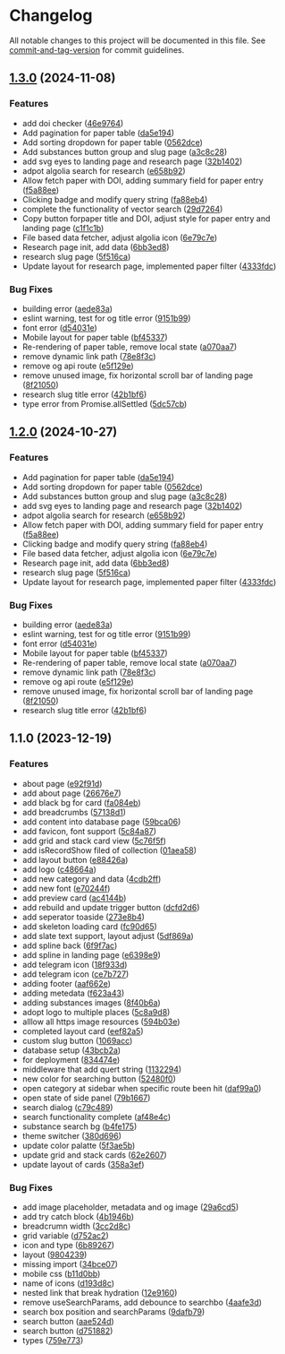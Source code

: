 # Changelog

All notable changes to this project will be documented in this file. See [commit-and-tag-version](https://github.com/absolute-version/commit-and-tag-version) for commit guidelines.

## [1.3.0](https://github.com/yuconnorl/psychedelics-db/compare/v1.1.0...v1.3.0) (2024-11-08)


### Features

* add doi checker ([46e9764](https://github.com/yuconnorl/psychedelics-db/commit/46e976491bc154aa4435625fff324b7e241fc2c6))
* Add pagination for paper table ([da5e194](https://github.com/yuconnorl/psychedelics-db/commit/da5e1944db56df2ac0b353d4fb52f0ceac520f8b))
* Add sorting dropdown for paper table ([0562dce](https://github.com/yuconnorl/psychedelics-db/commit/0562dce04e7bcfb5160c43d167eb98e80d403755))
* Add substances button group and slug page ([a3c8c28](https://github.com/yuconnorl/psychedelics-db/commit/a3c8c28fa153e83bd9741f5bffcd65bdf86b94f2))
* add svg eyes to landing page and research page ([32b1402](https://github.com/yuconnorl/psychedelics-db/commit/32b1402f218559aa23cccf1b783afb207814bc10))
* adpot algolia search for research ([e658b92](https://github.com/yuconnorl/psychedelics-db/commit/e658b924b6dde0370b2f3284392a1ab939f5ee49))
* Allow fetch paper with DOI, adding summary field for paper entry ([f5a88ee](https://github.com/yuconnorl/psychedelics-db/commit/f5a88ee7be5b9825a651b8ed2bc851fdddde31cc))
* Clicking badge and modify query string ([fa88eb4](https://github.com/yuconnorl/psychedelics-db/commit/fa88eb4c8656046a2c851612cabf947bb9e27d99))
* complete the functionality of vector search ([29d7264](https://github.com/yuconnorl/psychedelics-db/commit/29d72642a9cbb498a87dc8796d13a68cec7817b6))
* Copy button forpaper title and DOI, adjust style for paper entry and landing page ([c1f1c1b](https://github.com/yuconnorl/psychedelics-db/commit/c1f1c1bea5cf5e6fda267989fe480e0b09d74980))
* File based data fetcher, adjust algolia icon ([6e79c7e](https://github.com/yuconnorl/psychedelics-db/commit/6e79c7ef0098058c17e9749e894aa92972bbccf8))
* Research page init, add data ([6bb3ed8](https://github.com/yuconnorl/psychedelics-db/commit/6bb3ed8988bb548ecfc5a8a4ab5c7e1590e8a30d))
* research slug page ([5f516ca](https://github.com/yuconnorl/psychedelics-db/commit/5f516ca814471aefa935f7d0d9c03e7ebf33a450))
* Update layout for research page, implemented paper filter ([4333fdc](https://github.com/yuconnorl/psychedelics-db/commit/4333fdcbff00b09d983864cd43355dab12ea934f))


### Bug Fixes

* building error ([aede83a](https://github.com/yuconnorl/psychedelics-db/commit/aede83abcc5071c513adceaed41ceb1eb193b2ea))
* eslint warning, test for og title error ([9151b99](https://github.com/yuconnorl/psychedelics-db/commit/9151b9955ba21cab146ad460184602ad0a7161be))
* font error ([d54031e](https://github.com/yuconnorl/psychedelics-db/commit/d54031e155cdd867161cee564a7ce58b2878ece1))
* Mobile layout for paper table ([bf45337](https://github.com/yuconnorl/psychedelics-db/commit/bf4533711e0480abe3baafae412751983a1866e4))
* Re-rendering of paper table, remove local state ([a070aa7](https://github.com/yuconnorl/psychedelics-db/commit/a070aa77b16295c2fba21715dfa2cf4816443f31))
* remove dynamic link path ([78e8f3c](https://github.com/yuconnorl/psychedelics-db/commit/78e8f3c7f000eecc2d87fa193413e7537308749c))
* remove og api route ([e5f129e](https://github.com/yuconnorl/psychedelics-db/commit/e5f129ec4893c9223aa46edc68bb9ec7926b871c))
* remove unused image, fix horizontal scroll bar of landing page ([8f21050](https://github.com/yuconnorl/psychedelics-db/commit/8f210506f9a4ab1ba72eb0e55b669766f18bf23a))
* research slug title error ([42b1bf6](https://github.com/yuconnorl/psychedelics-db/commit/42b1bf67507dcf306ecb2372114a6a9b1ebc6893))
* type error from Promise.allSettled ([5dc57cb](https://github.com/yuconnorl/psychedelics-db/commit/5dc57cbaa0816eaf9ac41687ab628e6f64d03fd2))

## [1.2.0](https://github.com/yuconnorl/psychedelics-db/compare/v1.1.0...v1.2.0) (2024-10-27)


### Features

* Add pagination for paper table ([da5e194](https://github.com/yuconnorl/psychedelics-db/commit/da5e1944db56df2ac0b353d4fb52f0ceac520f8b))
* Add sorting dropdown for paper table ([0562dce](https://github.com/yuconnorl/psychedelics-db/commit/0562dce04e7bcfb5160c43d167eb98e80d403755))
* Add substances button group and slug page ([a3c8c28](https://github.com/yuconnorl/psychedelics-db/commit/a3c8c28fa153e83bd9741f5bffcd65bdf86b94f2))
* add svg eyes to landing page and research page ([32b1402](https://github.com/yuconnorl/psychedelics-db/commit/32b1402f218559aa23cccf1b783afb207814bc10))
* adpot algolia search for research ([e658b92](https://github.com/yuconnorl/psychedelics-db/commit/e658b924b6dde0370b2f3284392a1ab939f5ee49))
* Allow fetch paper with DOI, adding summary field for paper entry ([f5a88ee](https://github.com/yuconnorl/psychedelics-db/commit/f5a88ee7be5b9825a651b8ed2bc851fdddde31cc))
* Clicking badge and modify query string ([fa88eb4](https://github.com/yuconnorl/psychedelics-db/commit/fa88eb4c8656046a2c851612cabf947bb9e27d99))
* File based data fetcher, adjust algolia icon ([6e79c7e](https://github.com/yuconnorl/psychedelics-db/commit/6e79c7ef0098058c17e9749e894aa92972bbccf8))
* Research page init, add data ([6bb3ed8](https://github.com/yuconnorl/psychedelics-db/commit/6bb3ed8988bb548ecfc5a8a4ab5c7e1590e8a30d))
* research slug page ([5f516ca](https://github.com/yuconnorl/psychedelics-db/commit/5f516ca814471aefa935f7d0d9c03e7ebf33a450))
* Update layout for research page, implemented paper filter ([4333fdc](https://github.com/yuconnorl/psychedelics-db/commit/4333fdcbff00b09d983864cd43355dab12ea934f))


### Bug Fixes

* building error ([aede83a](https://github.com/yuconnorl/psychedelics-db/commit/aede83abcc5071c513adceaed41ceb1eb193b2ea))
* eslint warning, test for og title error ([9151b99](https://github.com/yuconnorl/psychedelics-db/commit/9151b9955ba21cab146ad460184602ad0a7161be))
* font error ([d54031e](https://github.com/yuconnorl/psychedelics-db/commit/d54031e155cdd867161cee564a7ce58b2878ece1))
* Mobile layout for paper table ([bf45337](https://github.com/yuconnorl/psychedelics-db/commit/bf4533711e0480abe3baafae412751983a1866e4))
* Re-rendering of paper table, remove local state ([a070aa7](https://github.com/yuconnorl/psychedelics-db/commit/a070aa77b16295c2fba21715dfa2cf4816443f31))
* remove dynamic link path ([78e8f3c](https://github.com/yuconnorl/psychedelics-db/commit/78e8f3c7f000eecc2d87fa193413e7537308749c))
* remove og api route ([e5f129e](https://github.com/yuconnorl/psychedelics-db/commit/e5f129ec4893c9223aa46edc68bb9ec7926b871c))
* remove unused image, fix horizontal scroll bar of landing page ([8f21050](https://github.com/yuconnorl/psychedelics-db/commit/8f210506f9a4ab1ba72eb0e55b669766f18bf23a))
* research slug title error ([42b1bf6](https://github.com/yuconnorl/psychedelics-db/commit/42b1bf67507dcf306ecb2372114a6a9b1ebc6893))

## 1.1.0 (2023-12-19)


### Features

* about page ([e92f91d](https://github.com/yuconnorl/psychedelics-db/commit/e92f91df06dec64c59a7a6df3ad7da38d9767552))
* add about page ([26676e7](https://github.com/yuconnorl/psychedelics-db/commit/26676e702aa4328c904bd5101ab81c262a18130e))
* add black bg for card ([fa084eb](https://github.com/yuconnorl/psychedelics-db/commit/fa084ebe4033c28708d874154b1c2a4383c8ed52))
* add breadcrumbs ([57138d1](https://github.com/yuconnorl/psychedelics-db/commit/57138d1d6b63ffe93838c97b59205345c2ea38dc))
* add content into database page ([59bca06](https://github.com/yuconnorl/psychedelics-db/commit/59bca06ddd8f356909288685699df557a81dc090))
* add favicon, font support ([5c84a87](https://github.com/yuconnorl/psychedelics-db/commit/5c84a87a851866e76b5ccf1939ec303260302b9c))
* add grid and stack card view ([5c76f5f](https://github.com/yuconnorl/psychedelics-db/commit/5c76f5f7a10875bd08305173c680c383b49b1600))
* add isRecordShow filed of collection ([01aea58](https://github.com/yuconnorl/psychedelics-db/commit/01aea58a238b1e3f9e817bb5287d550a6cc0ca22))
* add layout button ([e88426a](https://github.com/yuconnorl/psychedelics-db/commit/e88426ad1a7ad8bd5b8681130929e5eb91e3c5b0))
* add logo ([c48664a](https://github.com/yuconnorl/psychedelics-db/commit/c48664ae99319e606903a0b861b8c99e651ab144))
* add new category and data ([4cdb2ff](https://github.com/yuconnorl/psychedelics-db/commit/4cdb2ff68d2cae123751da3c70dcc39b161dc0e8))
* add new font ([e70244f](https://github.com/yuconnorl/psychedelics-db/commit/e70244ff2dbcafa1b307fb8a439024c9ee70d9a5))
* add preview card ([ac4144b](https://github.com/yuconnorl/psychedelics-db/commit/ac4144b4f7c46fbc63fbbae59f085b7fd6440004))
* add rebuild and update trigger button ([dcfd2d6](https://github.com/yuconnorl/psychedelics-db/commit/dcfd2d60a3b05ea42c417e92ece19116b4fdccb9))
* add seperator toaside ([273e8b4](https://github.com/yuconnorl/psychedelics-db/commit/273e8b482e8bc47de9f130dced1f2e26cd4a0c38))
* add skeleton loading card ([fc90d65](https://github.com/yuconnorl/psychedelics-db/commit/fc90d65cabf77328a07790b440abf727ec234eba))
* add slate text support, layout adjust ([5df869a](https://github.com/yuconnorl/psychedelics-db/commit/5df869a152536fce877d0637b53be16f6c96c315))
* add spline back ([6f9f7ac](https://github.com/yuconnorl/psychedelics-db/commit/6f9f7ac7898db3d1e327653a896975769f3afd1e))
* add spline in landing page ([e6398e9](https://github.com/yuconnorl/psychedelics-db/commit/e6398e942e5751623e2df3ebc2277ccc66d94e20))
* add telegram icon ([18f933d](https://github.com/yuconnorl/psychedelics-db/commit/18f933d15d9090fb497f4da90ca97096a83ca555))
* add telegram icon ([ce7b727](https://github.com/yuconnorl/psychedelics-db/commit/ce7b727dea568b996daeb8ee2d93ee624d70cba7))
* adding footer ([aaf662e](https://github.com/yuconnorl/psychedelics-db/commit/aaf662e5fb410ccf35336bb59168a8b297a99f69))
* adding metedata ([f623a43](https://github.com/yuconnorl/psychedelics-db/commit/f623a432e495bd006c4497f5d3c82434c6721040))
* adding substances images ([8f40b6a](https://github.com/yuconnorl/psychedelics-db/commit/8f40b6ad32c669b059334ea458c8be9240ece673))
* adopt logo to multiple places ([5c8a9d8](https://github.com/yuconnorl/psychedelics-db/commit/5c8a9d828c3bfaf0dd9f34c3bd47b60cfb69031a))
* alllow all https image resources ([594b03e](https://github.com/yuconnorl/psychedelics-db/commit/594b03e5af382a821ccf1bb90c066614f8179cc3))
* completed layout card ([eef82a5](https://github.com/yuconnorl/psychedelics-db/commit/eef82a5f68e0c24f0cb58b43dc0f6e053a3c6ee0))
* custom slug button ([1069acc](https://github.com/yuconnorl/psychedelics-db/commit/1069accafd48d8491b1fd01b4daf6a8f09bf040c))
* database setup ([43bcb2a](https://github.com/yuconnorl/psychedelics-db/commit/43bcb2a9e3f1749cc604b569203c54f50e6243ab))
* for deployment ([834474e](https://github.com/yuconnorl/psychedelics-db/commit/834474ef4fa7a74028c770d3954ffaa8edeb13b7))
* middleware that add quert string ([1132294](https://github.com/yuconnorl/psychedelics-db/commit/1132294699b70c517c2cfd76930b434245563d1f))
* new color for searching button ([52480f0](https://github.com/yuconnorl/psychedelics-db/commit/52480f05417d5d70beabb86960eaf9c1afe5e431))
* open category at sidebar when specific route been hit ([daf99a0](https://github.com/yuconnorl/psychedelics-db/commit/daf99a024067950d7ac6130ab3708b257614f55a))
* open state of side panel ([79b1667](https://github.com/yuconnorl/psychedelics-db/commit/79b166793812c72a9d8e7c8f7e9b0d98bd21ad7e))
* search dialog ([c79c489](https://github.com/yuconnorl/psychedelics-db/commit/c79c489b35f649a064708f74cef09a2981ba75e0))
* search functionality complete ([af48e4c](https://github.com/yuconnorl/psychedelics-db/commit/af48e4c45a25f9086759a253cafb493b5ba33764))
* substance search bg ([b4fe175](https://github.com/yuconnorl/psychedelics-db/commit/b4fe17508e43268292d7965bedad798f83df9b7c))
* theme switcher ([380d696](https://github.com/yuconnorl/psychedelics-db/commit/380d6963bd5c4be3b9c44e111146a013d00ee265))
* update color palatte ([5f3ae5b](https://github.com/yuconnorl/psychedelics-db/commit/5f3ae5b2fa2a70d31ec6b910f9e5ccee3c016a6c))
* update grid and stack cards ([62e2607](https://github.com/yuconnorl/psychedelics-db/commit/62e260775696b82688d87e59cbb5271c450f3f57))
* update layout of cards ([358a3ef](https://github.com/yuconnorl/psychedelics-db/commit/358a3eff6f57d722a0c15ff17ee18f678934b83f))


### Bug Fixes

* add image placeholder, metadata and og image ([29a6cd5](https://github.com/yuconnorl/psychedelics-db/commit/29a6cd519b8be219daf857b8c9378ce7907963f4))
* add try catch block ([4b1946b](https://github.com/yuconnorl/psychedelics-db/commit/4b1946b8a9c67fb74b23a1b60b68a3578b6dd479))
* breadcrumn width ([3cc2d8c](https://github.com/yuconnorl/psychedelics-db/commit/3cc2d8c62c954a62764c6bec1f0751920fd827c5))
* grid variable ([d752ac2](https://github.com/yuconnorl/psychedelics-db/commit/d752ac28c9102a76010713805ac72834e7ce49e7))
* icon and type ([6b89267](https://github.com/yuconnorl/psychedelics-db/commit/6b89267b98ddaec18040aababc650c57d3c65925))
* layout ([9804239](https://github.com/yuconnorl/psychedelics-db/commit/980423906a0bba921e32530d43f22aa449e7000f))
* missing import ([34bce07](https://github.com/yuconnorl/psychedelics-db/commit/34bce0796e8f01e6ae136e4d8fb574e3d3a78b1f))
* mobile css ([b11d0bb](https://github.com/yuconnorl/psychedelics-db/commit/b11d0bb2c0359b9464ad10d57b120460716b0f73))
* name of icons ([d193d8c](https://github.com/yuconnorl/psychedelics-db/commit/d193d8c277a916a118e551055b1a0037a88eef7f))
* nested link that break hydration ([12e9160](https://github.com/yuconnorl/psychedelics-db/commit/12e9160e78d8324987b2f803a82529462feff702))
* remove useSearchParams, add debounce to searchbo ([4aafe3d](https://github.com/yuconnorl/psychedelics-db/commit/4aafe3d5f8449f84d8000df10fdf38ee8239213f))
* search box position and searchParams ([9dafb79](https://github.com/yuconnorl/psychedelics-db/commit/9dafb79866215ea8d1987ebaf5e1d9eb9717ba18))
* search button ([aae524d](https://github.com/yuconnorl/psychedelics-db/commit/aae524de8ead5579b222f4da7f8a717aabc088d9))
* search button ([d751882](https://github.com/yuconnorl/psychedelics-db/commit/d751882fe1209d71a0f858a2bd7bb0c74ba9279a))
* types ([759e773](https://github.com/yuconnorl/psychedelics-db/commit/759e7730b5760ad318db4c7db1651b427a702e1f))
